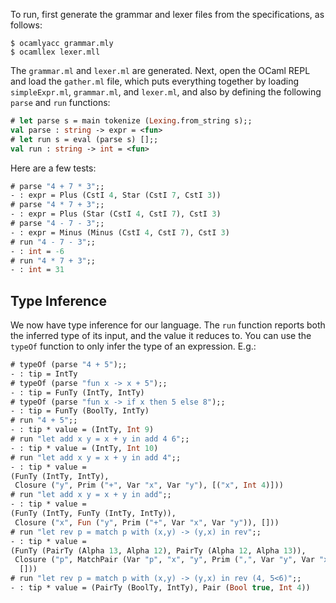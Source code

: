 To run, first generate the grammar and lexer files
from the specifications, as follows:

```
$ ocamlyacc grammar.mly
$ ocamllex lexer.mll
```

The `grammar.ml` and `lexer.ml` are generated.
Next, open the OCaml REPL and load the `gather.ml`
file, which puts everything together by loading
`simpleExpr.ml`, `grammar.ml`, and `lexer.ml`,
and also by defining the following `parse` and `run` functions:

```ocaml
# let parse s = main tokenize (Lexing.from_string s);;
val parse : string -> expr = <fun>
# let run s = eval (parse s) [];;
val run : string -> int = <fun>
```

Here are a few tests:

```ocaml
# parse "4 + 7 * 3";;
- : expr = Plus (CstI 4, Star (CstI 7, CstI 3))
# parse "4 * 7 + 3";;
- : expr = Plus (Star (CstI 4, CstI 7), CstI 3)
# parse "4 - 7 - 3";;
- : expr = Minus (Minus (CstI 4, CstI 7), CstI 3)
# run "4 - 7 - 3";;
- : int = -6
# run "4 * 7 + 3";;
- : int = 31
```

## Type Inference

We now have type inference for our language.
The `run` function reports both the inferred type
of its input, and the value it reduces to.
You can use the `typeOf` function to only infer the type
of an expression.
E.g.:

```ocaml
# typeOf (parse "4 + 5");;
- : tip = IntTy
# typeOf (parse "fun x -> x + 5");; 
- : tip = FunTy (IntTy, IntTy)
# typeOf (parse "fun x -> if x then 5 else 8");;
- : tip = FunTy (BoolTy, IntTy)
# run "4 + 5";;
- : tip * value = (IntTy, Int 9)
# run "let add x y = x + y in add 4 6";;
- : tip * value = (IntTy, Int 10)
# run "let add x y = x + y in add 4";;  
- : tip * value =
(FunTy (IntTy, IntTy),
 Closure ("y", Prim ("+", Var "x", Var "y"), [("x", Int 4)]))
# run "let add x y = x + y in add";;  
- : tip * value =
(FunTy (IntTy, FunTy (IntTy, IntTy)),
 Closure ("x", Fun ("y", Prim ("+", Var "x", Var "y")), []))
# run "let rev p = match p with (x,y) -> (y,x) in rev";;
- : tip * value =
(FunTy (PairTy (Alpha 13, Alpha 12), PairTy (Alpha 12, Alpha 13)),
 Closure ("p", MatchPair (Var "p", "x", "y", Prim (",", Var "y", Var "x")),
  []))
# run "let rev p = match p with (x,y) -> (y,x) in rev (4, 5<6)";;
- : tip * value = (PairTy (BoolTy, IntTy), Pair (Bool true, Int 4))
```
